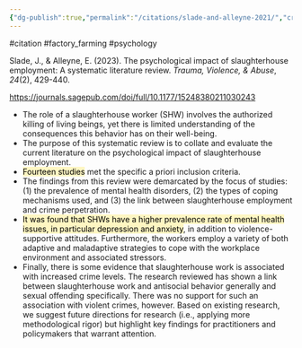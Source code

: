 ```yaml
---
{"dg-publish":true,"permalink":"/citations/slade-and-alleyne-2021/","created":"2024-04-24T12:18:40.000+01:00","updated":"2025-09-28T23:48:50.394+01:00"}
---
```


#citation #factory_farming #psychology 

Slade, J., & Alleyne, E. (2023). The psychological impact of slaughterhouse employment: A systematic literature review. _Trauma, Violence, & Abuse_, _24_(2), 429-440.

https://journals.sagepub.com/doi/full/10.1177/15248380211030243

- The role of a slaughterhouse worker (SHW) involves the authorized killing of living beings, yet there is limited understanding of the consequences this behavior has on their well-being. 
- The purpose of this systematic review is to collate and evaluate the current literature on the psychological impact of slaughterhouse employment. 
- <mark style="background: #FFF3A3A6;">Fourteen studies</mark> met the specific a priori inclusion criteria. 
- The findings from this review were demarcated by the focus of studies: (1) the prevalence of mental health disorders, (2) the types of coping mechanisms used, and (3) the link between slaughterhouse employment and crime perpetration. 
- <mark style="background: #FFF3A3A6;">It was found that SHWs have a higher prevalence rate of mental health issues, in particular depression and anxiety</mark>, in addition to violence-supportive attitudes. Furthermore, the workers employ a variety of both adaptive and maladaptive strategies to cope with the workplace environment and associated stressors. 
- Finally, there is some evidence that slaughterhouse work is associated with increased crime levels. The research reviewed has shown a link between slaughterhouse work and antisocial behavior generally and sexual offending specifically. There was no support for such an association with violent crimes, however. Based on existing research, we suggest future directions for research (i.e., applying more methodological rigor) but highlight key findings for practitioners and policymakers that warrant attention.